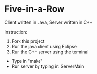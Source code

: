 Five-in-a-Row
=============

Client written in Java, Server written in C++

Instruction:
1. Fork this project
2. Run the java client using Eclipse
3. Run the C++ server using the terminal
  - Type in "make"
  - Run server by typing in: ServerMain <port number>
